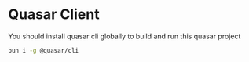 # Quasar Client

You should install quasar cli globally to build and run this quasar project

```bash
bun i -g @quasar/cli 
```